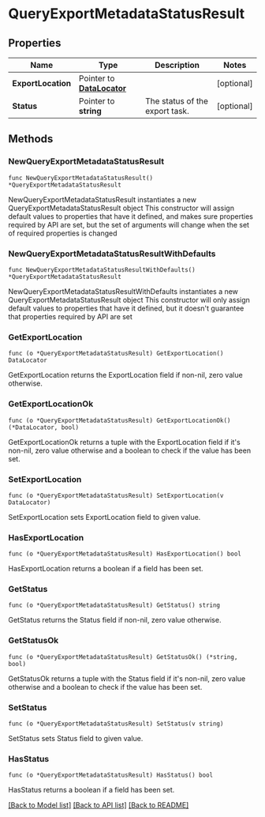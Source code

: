 # QueryExportMetadataStatusResult

## Properties

Name | Type | Description | Notes
------------ | ------------- | ------------- | -------------
**ExportLocation** | Pointer to [**DataLocator**](DataLocator.md) |  | [optional] 
**Status** | Pointer to **string** | The status of the export task. | [optional] 

## Methods

### NewQueryExportMetadataStatusResult

`func NewQueryExportMetadataStatusResult() *QueryExportMetadataStatusResult`

NewQueryExportMetadataStatusResult instantiates a new QueryExportMetadataStatusResult object
This constructor will assign default values to properties that have it defined,
and makes sure properties required by API are set, but the set of arguments
will change when the set of required properties is changed

### NewQueryExportMetadataStatusResultWithDefaults

`func NewQueryExportMetadataStatusResultWithDefaults() *QueryExportMetadataStatusResult`

NewQueryExportMetadataStatusResultWithDefaults instantiates a new QueryExportMetadataStatusResult object
This constructor will only assign default values to properties that have it defined,
but it doesn't guarantee that properties required by API are set

### GetExportLocation

`func (o *QueryExportMetadataStatusResult) GetExportLocation() DataLocator`

GetExportLocation returns the ExportLocation field if non-nil, zero value otherwise.

### GetExportLocationOk

`func (o *QueryExportMetadataStatusResult) GetExportLocationOk() (*DataLocator, bool)`

GetExportLocationOk returns a tuple with the ExportLocation field if it's non-nil, zero value otherwise
and a boolean to check if the value has been set.

### SetExportLocation

`func (o *QueryExportMetadataStatusResult) SetExportLocation(v DataLocator)`

SetExportLocation sets ExportLocation field to given value.

### HasExportLocation

`func (o *QueryExportMetadataStatusResult) HasExportLocation() bool`

HasExportLocation returns a boolean if a field has been set.

### GetStatus

`func (o *QueryExportMetadataStatusResult) GetStatus() string`

GetStatus returns the Status field if non-nil, zero value otherwise.

### GetStatusOk

`func (o *QueryExportMetadataStatusResult) GetStatusOk() (*string, bool)`

GetStatusOk returns a tuple with the Status field if it's non-nil, zero value otherwise
and a boolean to check if the value has been set.

### SetStatus

`func (o *QueryExportMetadataStatusResult) SetStatus(v string)`

SetStatus sets Status field to given value.

### HasStatus

`func (o *QueryExportMetadataStatusResult) HasStatus() bool`

HasStatus returns a boolean if a field has been set.


[[Back to Model list]](../README.md#documentation-for-models) [[Back to API list]](../README.md#documentation-for-api-endpoints) [[Back to README]](../README.md)


